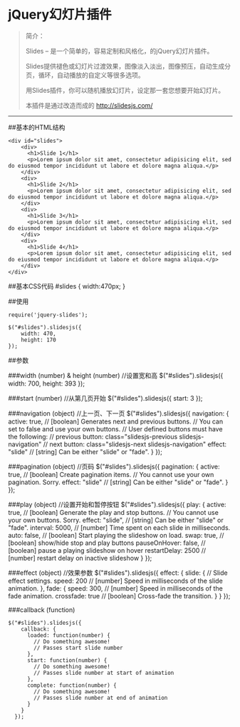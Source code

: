jQuery幻灯片插件
=========

> 简介：
> 
> Slides – 是一个简单的，容易定制和风格化，的jQuery幻灯片插件。
> 
> Slides提供褪色或幻灯片过渡效果，图像淡入淡出，图像预压，自动生成分页，循环，自动播放的自定义等很多选项。
> 
> 用Slides插件，你可以随机播放幻灯片，设定那一套您想要开始幻灯片。
> 
> 本插件是通过改造而成的 http://slidesjs.com/


----------

##基本的HTML结构


	<div id="slides">
	    <div>
	      <h1>Slide 1</h1>
	      <p>Lorem ipsum dolor sit amet, consectetur adipisicing elit, sed do eiusmod tempor incididunt ut labore et dolore magna aliqua.</p>
	    </div>
	    <div>
	      <h1>Slide 2</h1>
	      <p>Lorem ipsum dolor sit amet, consectetur adipisicing elit, sed do eiusmod tempor incididunt ut labore et dolore magna aliqua.</p>
	    </div>
	    <div>
	      <h1>Slide 3</h1>
	      <p>Lorem ipsum dolor sit amet, consectetur adipisicing elit, sed do eiusmod tempor incididunt ut labore et dolore magna aliqua.</p>
	    </div>
	    <div>
	      <h1>Slide 4</h1>
	      <p>Lorem ipsum dolor sit amet, consectetur adipisicing elit, sed do eiusmod tempor incididunt ut labore et dolore magna aliqua.</p>
	    </div>
	</div>

##基本CSS代码
	#slides {
		width:470px;
	}


##使用

	require('jquery-slides');

	$("#slides").slidesjs({
	    width: 470,
	    height: 170
	});

##参数

###width (number) & height (number)
	//设置宽和高
	$("#slides").slidesjs({
		width: 700,
		height: 393
	});

###start (number)
	//从第几页开始
	$("#slides").slidesjs({
    	start: 3
  	});

###navigation (object)
	 //上一页、下一页
	 $("#slides").slidesjs({
	    navigation: {
	      active: true,
	        // [boolean] Generates next and previous buttons.
	        // You can set to false and use your own buttons.
	        // User defined buttons must have the following:
	        // previous button: class="slidesjs-previous slidesjs-navigation"
	        // next button: class="slidesjs-next slidesjs-navigation"
	      effect: "slide"
	        // [string] Can be either "slide" or "fade".
	    }
	  });

###pagination (object)
	//页码
	$("#slides").slidesjs({
	    pagination: {
	      active: true,
	        // [boolean] Create pagination items.
	        // You cannot use your own pagination. Sorry.
	      effect: "slide"
	        // [string] Can be either "slide" or "fade".
	    }
	  });

###play (object)
	//设置开始和暂停按钮
	 $("#slides").slidesjs({
	    play: {
	      active: true,
	        // [boolean] Generate the play and stop buttons.
	        // You cannot use your own buttons. Sorry.
	      effect: "slide",
	        // [string] Can be either "slide" or "fade".
	      interval: 5000,
	        // [number] Time spent on each slide in milliseconds.
	      auto: false,
	        // [boolean] Start playing the slideshow on load.
	      swap: true,
	        // [boolean] show/hide stop and play buttons
	      pauseOnHover: false,
	        // [boolean] pause a playing slideshow on hover
	      restartDelay: 2500
	        // [number] restart delay on inactive slideshow
	    }
	  });

###effect (object)
	//效果参数
	$("#slides").slidesjs({
	    effect: {
	      slide: {
	        // Slide effect settings.
	        speed: 200
	          // [number] Speed in milliseconds of the slide animation.
	      },
	      fade: {
	        speed: 300,
	          // [number] Speed in milliseconds of the fade animation.
	        crossfade: true
	          // [boolean] Cross-fade the transition.
	      }
	    }
	  });

###callback (function)

	$("#slides").slidesjs({
	    callback: {
	      loaded: function(number) {
	        // Do something awesome!
	        // Passes start slide number
	      },
	      start: function(number) {
	        // Do something awesome!
	        // Passes slide number at start of animation
	      },
	      complete: function(number) {
	        // Do something awesome!
	        // Passes slide number at end of animation
	      }
	    }
	  });